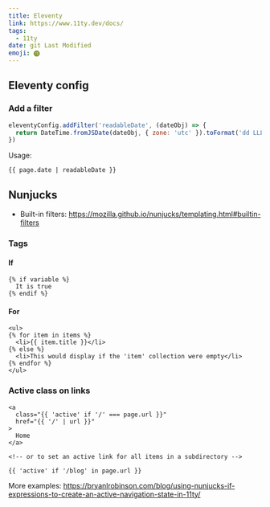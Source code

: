 ```yaml
---
title: Eleventy
link: https://www.11ty.dev/docs/
tags:
  - 11ty
date: git Last Modified
emoji: ⓫
---
```


## Eleventy config

### Add a filter

```js
eleventyConfig.addFilter('readableDate', (dateObj) => {
  return DateTime.fromJSDate(dateObj, { zone: 'utc' }).toFormat('dd LLL, yyyy')
})
```

Usage:

```liquid
{{ page.date | readableDate }}
```

## Nunjucks

- Built-in filters: https://mozilla.github.io/nunjucks/templating.html#builtin-filters

### Tags

#### If

```njk
{% if variable %}
  It is true
{% endif %}
```

#### For

```njk
<ul>
{% for item in items %}
  <li>{{ item.title }}</li>
{% else %}
  <li>This would display if the 'item' collection were empty</li>
{% endfor %}
</ul>
```

### Active class on links

```njk
<a
  class="{{ 'active' if '/' === page.url }}"
  href="{{ '/' | url }}"
>
  Home
</a>

<!-- or to set an active link for all items in a subdirectory -->

{{ 'active' if '/blog' in page.url }}
```

More examples: https://bryanlrobinson.com/blog/using-nunjucks-if-expressions-to-create-an-active-navigation-state-in-11ty/
